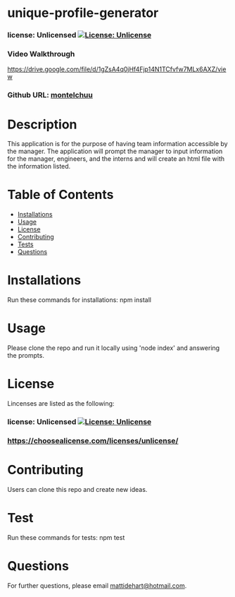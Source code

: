 
  # unique-profile-generator
  ### license: Unlicensed [![License: Unlicense](https://img.shields.io/badge/license-Unlicense-blue.svg)](http://unlicense.org/)
  
  ### Video Walkthrough
  https://drive.google.com/file/d/1gZsA4q0jHf4Fjp14N1TCfvfw7MLx6AXZ/view

  ### Github URL: [montelchuu](https://github.com/montelchuu/)

  # Description
  This application is for the purpose of having team information accessible by the manager. The application will prompt the manager to input information for the manager, engineers, and the interns and will create an html file with the information listed.

  # Table of Contents
  * [Installations](#installations)
  * [Usage](#usage)
  * [License](#license)
  * [Contributing](#contributing)
  * [Tests](#tests)
  * [Questions](#questions)

  # Installations
  Run these commands for installations: npm install

  # Usage
  Please clone the repo and run it locally using 'node index' and answering the prompts. 

  # License
  Lincenses are listed as the following:
  ### license: Unlicensed [![License: Unlicense](https://img.shields.io/badge/license-Unlicense-blue.svg)](http://unlicense.org/)
  ### https://choosealicense.com/licenses/unlicense/

  # Contributing
  Users can clone this repo and create new ideas.

  # Test
  Run these commands for tests:
  npm test

  # Questions
  For further questions, please email mattidehart@hotmail.com.
